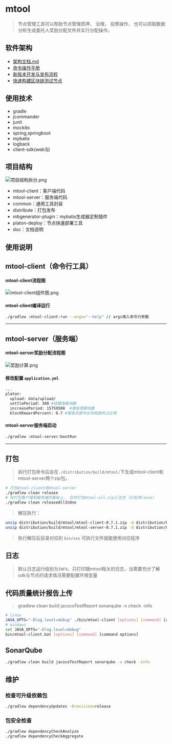 # mtool
> 节点管理工具可以帮助节点管理质押， 治理， 投票操作， 也可以抓取数据分析生成委托人奖励分配文件并实行分配操作。
## 软件架构

- [架构文档.md](http://192.168.9.66/Juzix-Platon/mtool/raw/develop/docs/架构文档.md)
- [命令操作手册](http://192.168.9.66/Juzix-Platon/mtool/raw/develop/docs/命令操作手册.txt)
- [新版本开发与发布流程](http://192.168.9.66/Juzix-Platon/mtool/raw/develop/docs/新版本开发与发布流程.md)
- [快速构建区块链测试节点](http://192.168.9.66/Juzix-Platon/mtool/raw/develop/platon-deploy/README.md)

## 使用技术

- gradle
- jcommander
- junit
- mockito
- spring,springboot
- mybatis
- logback
- client-sdk(web3j)

## 项目结构

![项目结构拆分.png](http://192.168.9.66/Juzix-Platon/mtool/raw/develop/docs/images/项目结构拆分.png)

- mtool-client：客户端代码
- mtool-server：服务端代码
- common：通用工具封装
- distribute：打包发布
- mbgenerator-plugin：mybatis生成器定制插件
- platon-deploy：节点快速部署工具
- doc：文档说明



## 使用说明

## mtool-client（命令行工具）

#### mtool-client流程图

![mtool-client组件图.png](http://192.168.9.66/Juzix-Platon/mtool/raw/develop/docs/images/mtool-client组件图.png)

#### mtool-client编译运行
```bash
./gradlew :mtool-client:run --args="--help" // args填入命令行参数
```

---

## mtool-server（服务端）

#### mtool-server奖励分配流程图

![奖励计算.png](http://192.168.9.66/Juzix-Platon/mtool/raw/develop/docs/images/奖励计算.png)

#### 修改配置 `application.yml`
```bash
...
platon:
  upload: data/upload/
  settlePeriod: 300 #结算周期块数
  increasePeriod: 15759500  #增发周期块数
  blockRewardPercent: 0.7 #增发总额中出块奖励所占比例
```

#### mtool-server服务端启动

```bash
./gradlew :mtool-server:bootRun
```

---

## 打包
> 执行打包命令后会在`./distribution/build/mtool/`下生成mtool-client和mtool-server两个zip包。
```bash
# 打包mtool-client和mtool-server
./gradlew clean release
# 在打包客户端和服务端的基础上， 合并打包mtool-all.zip汇总包（只支持linux）
./gradlew clean releaseAllInOne
```
> 解压执行：
```bash
unzip distribution/build/mtool/mtool-client-0.7.1.zip -d distribution/build/mtool/
unzip distribution/build/mtool/mtool-server-0.7.1.zip -d distribution/build/mtool/
```
> 执行解压后目录对应的 `bin/xxx` 可执行文件就能使用对应程序

## 日志
> 默认日志运行级别为`INFO`，只打印跟mtool相关的日志，当需要充分了解sdk与节点的请求情况需要配置环境变量

## 代码质量统计报告上传
> gradlew clean build jacocoTestReport sonarqube -x check -info

```bash
# linux
JAVA_OPTS="-Dlog.level=debug" ./bin/mtool-client [options] [command] [command options]
# windows
set JAVA_OPTS="-Dlog.level=debug"
bin/mtool-client.bat [options] [command] [command options]
```




## SonarQube
```bash
./gradlew clean build jacocoTestReport sonarqube -x check -info
```

## 维护
### 检查可升级依赖包
```bash
./gradlew dependencyUpdates -Drevision=release
```

### 包安全检查
```bash
./gradlew dependencyCheckAnalyze
./gradlew dependencyCheckAggregate
```
